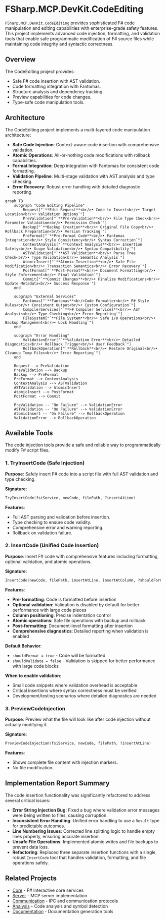# FSharp.MCP.DevKit.CodeEditing

`FSharp.MCP.DevKit.CodeEditing` provides sophisticated F# code manipulation and editing capabilities with enterprise-grade safety features. This project implements advanced code injection, formatting, and validation tools that enable safe programmatic modification of F# source files while maintaining code integrity and syntactic correctness.

## Overview

The CodeEditing project provides:

- Safe F# code insertion with AST validation.
- Code formatting integration with Fantomas.
- Structure analysis and dependency tracking.
- Preview capabilities for code changes.
- Type-safe code manipulation tools.

## Architecture

The CodeEditing project implements a multi-layered code manipulation architecture:

- **Safe Code Injection**: Context-aware code insertion with comprehensive validation.
- **Atomic Operations**: All-or-nothing code modifications with rollback capabilities.
- **Format Integration**: Deep integration with Fantomas for consistent code formatting.
- **Validation Pipeline**: Multi-stage validation with AST analysis and type checking.
- **Error Recovery**: Robust error handling with detailed diagnostic reporting.

```mermaid
graph TB
    subgraph "Code Editing Pipeline"
        Request["`**Edit Request**<br/>• Code to Insert<br/>• Target Location<br/>• Validation Options`"]
        PreValidation["`**Pre-Validation**<br/>• File Type Check<br/>• Parameter Validation<br/>• Permission Check`"]
        Backup["`**Backup Creation**<br/>• Original File Copy<br/>• Rollback Preparation<br/>• Version Tracking`"]
        PreFormat["`**Pre-Format Code**<br/>• Fantomas Integration<br/>• Style Consistency<br/>• Syntax Correction`"]
        ContextAnalysis["`**Context Analysis**<br/>• Insertion Safety<br/>• Scope Validation<br/>• Syntax Compatibility`"]
        ASTValidation["`**AST Validation**<br/>• Parse Tree Check<br/>• Type Validation<br/>• Semantic Analysis`"]
        AtomicInsert["`**Atomic Insertion**<br/>• Safe File Modification<br/>• Transaction Semantics<br/>• Error Recovery`"]
        PostFormat["`**Post-Format**<br/>• Document Formatting<br/>• Style Enforcement<br/>• Final Validation`"]
        Commit["`**Commit Changes**<br/>• Finalize Modifications<br/>• Update Metadata<br/>• Success Response`"]
    end
    
    subgraph "External Services"
        Fantomas["`**Fantomas**<br/>Code Formatter<br/>• F# Style Rules<br/>• Consistent Output<br/>• Custom Configuration`"]
        CompilerServices["`**F# Compiler Services**<br/>• AST Analysis<br/>• Type Checking<br/>• Error Reporting`"]
        FileSystem["`**File System**<br/>• Safe I/O Operations<br/>• Backup Management<br/>• Lock Handling`"]
    end
    
    subgraph "Error Handling"
        ValidationError["`**Validation Error**<br/>• Detailed Diagnostics<br/>• Rollback Trigger<br/>• User Feedback`"]
        RollbackOperation["`**Rollback**<br/>• Restore Original<br/>• Cleanup Temp Files<br/>• Error Reporting`"]
    end
    
    Request --> PreValidation
    PreValidation --> Backup
    Backup --> PreFormat
    PreFormat --> ContextAnalysis
    ContextAnalysis --> ASTValidation
    ASTValidation --> AtomicInsert
    AtomicInsert --> PostFormat
    PostFormat --> Commit

    PreValidation -- "On Failure" --> ValidationError
    ASTValidation -- "On Failure" --> ValidationError
    AtomicInsert -- "On Failure" --> RollbackOperation
    ValidationError --> RollbackOperation
```

## Available Tools

The code injection tools provide a safe and reliable way to programmatically modify F# script files.

### 1. TryInsertCode (Safe Injection)

**Purpose**: Safely insert F# code into a script file with full AST validation and type checking.

**Signature**:

```fsharp
TryInsertCode(fsiService, newCode, filePath, ?insertAtLine)
```

**Features**:

- Full AST parsing and validation before insertion.
- Type checking to ensure code validity.
- Comprehensive error and warning reporting.
- Rollback on validation failure.

### 2. InsertCode (Unified Code Insertion)

**Purpose**: Insert F# code with comprehensive features including formatting, optional validation, and atomic operations.

**Signature**:

```fsharp
InsertCode(newCode, filePath, insertAtLine, insertAtColumn, ?shouldFormat, ?shouldValidate)
```

**Features**:

- **Pre-formatting**: Code is formatted before insertion
- **Optional validation**: Validation is disabled by default for better performance with large code pieces
- **Column positioning**: Precise indentation control
- **Atomic operations**: Safe file operations with backup and rollback
- **Post-formatting**: Document-level formatting after insertion
- **Comprehensive diagnostics**: Detailed reporting when validation is enabled

**Default Behavior**:

- `shouldFormat = true` - Code will be formatted
- `shouldValidate = false` - Validation is skipped for better performance with large code blocks

**When to enable validation**:

- Small code snippets where validation overhead is acceptable
- Critical insertions where syntax correctness must be verified
- Development/testing scenarios where detailed diagnostics are needed

### 3. PreviewCodeInjection

**Purpose**: Preview what the file will look like after code injection without actually modifying it.

**Signature**:

```fsharp
PreviewCodeInjection(fsiService, newCode, filePath, ?insertAtLine)
```

**Features**:

- Shows complete file content with injection markers.
- No file modification.

## Implementation Report Summary

The code insertion functionality was significantly refactored to address several critical issues:

- **Error String Injection Bug**: Fixed a bug where validation error messages were being written to files, causing corruption.
- **Inconsistent Error Handling**: Unified error handling to use a `Result` type for predictable outcomes.
- **Line Numbering Issues**: Corrected line splitting logic to handle empty lines properly, ensuring accurate insertion.
- **Unsafe File Operations**: Implemented atomic writes and file backups to prevent data loss.
- **Refactoring**: Replaced three separate insertion functions with a single, robust `InsertCode` tool that handles validation, formatting, and file operations safely.

## Related Projects

- [Core](../Core/) - F# Interactive core services
- [Server](../Server/) - MCP server implementation
- [Communication](../Communication/) - IPC and communication protocols
- [Analysis](../Analysis/) - Code analysis and symbol detection
- [Documentation](../Documentation/) - Documentation generation tools
